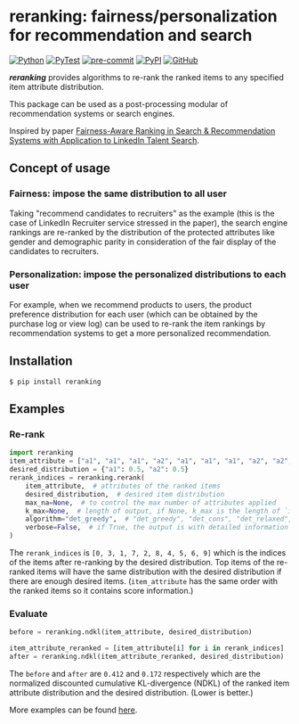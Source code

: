 # reranking: fairness/personalization for recommendation and search

[![Python](https://img.shields.io/badge/python-3.6%7C3.7%7C3.8%7C3.9-red?logo=Python&logoColor=white)](https://www.python.org)
[![PyTest](https://github.com/yuanlonghao/reranking/actions/workflows/pytest.yml/badge.svg)](https://github.com/yuanlonghao/reranking/actions/workflows/pytest.yml)
[![pre-commit](https://github.com/yuanlonghao/reranking/actions/workflows/pre-commit.yml/badge.svg)](https://github.com/yuanlonghao/reranking/actions/workflows/pre-commit.yml)
[![PyPI](https://img.shields.io/pypi/v/reranking?color=green)](https://pypi.org/project/reranking/)
[![GitHub](https://img.shields.io/github/license/yuanlonghao/reranking?color=blue)](https://github.com/yuanlonghao/reranking)


***reranking*** provides algorithms to re-rank the ranked items to any specified item attribute distribution.

This package can be used as a post-processing modular of recommendation systems or search engines.

Inspired by paper [Fairness-Aware Ranking in Search & Recommendation Systems with Application to LinkedIn Talent Search](https://dl.acm.org/doi/10.1145/3292500.3330691).

## Concept of usage

### Fairness: impose the same distribution to all user
Taking "recommend candidates to recruiters" as the example (this is the case of LinkedIn Recruiter service stressed in the paper), the search engine rankings are re-ranked by the distribution of the protected attributes like gender and demographic parity in consideration of the fair display of the candidates to recruiters.

### Personalization: impose the personalized distributions to each user
For example, when we recommend products to users, the product preference distribution for each user (which can be obtained by the purchase log or view log) can be used to re-rank the item rankings by recommendation systems to get a more personalized recommendation.

## Installation
```shell
$ pip install reranking
```

## Examples
### Re-rank
```python
import reranking
item_attribute = ["a1", "a1", "a1", "a2", "a1", "a1", "a1", "a2", "a2", "a1"]
desired_distribution = {"a1": 0.5, "a2": 0.5}
rerank_indices = reranking.rerank(
    item_attribute,  # attributes of the ranked items
    desired_distribution,  # desired item distribution
    max_na=None,  # to control the max number of attributes applied
    k_max=None,  # length of output, if None, k_max is the length of `item_attribute`
    algorithm="det_greedy",  # "det_greedy", "det_cons", "det_relaxed", "det_const_sort"
    verbose=False,  # if True, the output is with detailed information
)
```
The `rerank_indices` is `[0, 3, 1, 7, 2, 8, 4, 5, 6, 9]` which is the indices of the items after re-ranking by the desired distribution. Top items of the re-ranked items will have the same distribution with the desired distribution if there are enough desired items.
(`item_attribute` has the same order with the ranked items so it contains score information.)

### Evaluate
```python
before = reranking.ndkl(item_attribute, desired_distribution)

item_attribute_reranked = [item_attribute[i] for i in rerank_indices]
after = reranking.ndkl(item_attribute_reranked, desired_distribution)
```
The `before` and `after` are `0.412` and `0.172` respectively which are the normalized discounted cumulative KL-divergence (NDKL) of the ranked item attribute distribution and the desired distribution. (Lower is better.)

More examples can be found [here](examples/usage_example.ipynb).
